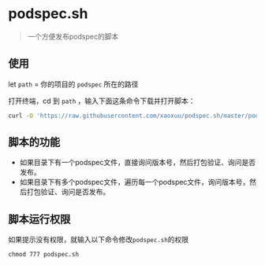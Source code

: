 # podspec.sh
> 一个方便发布podspec的脚本

## 使用

let `path` = 你的项目的 `podspec` 所在的路径

打开终端，cd 到 `path` ，输入下面这条命令下载并打开脚本：


```bash
curl -O 'https://raw.githubusercontent.com/xaoxuu/podspec.sh/master/podspec.sh' && chmod 777 podspec.sh && . podspec.sh
```



## 脚本的功能

- 如果目录下有一个podspec文件，直接询问版本号，然后打包验证、询问是否发布。
- 如果目录下有多个podspec文件，遍历每一个podspec文件，询问版本号，然后打包验证、询问是否发布。

## 脚本运行权限

如果提示没有权限，就输入以下命令修改`podspec.sh`的权限

```shell
chmod 777 podspec.sh
```


